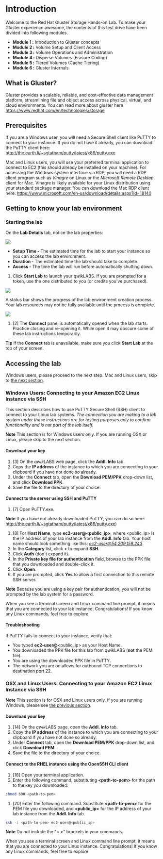 # Introduction

Welcome to the Red Hat Gluster Storage Hands-on Lab. To make your Gluster experience awesome, the contents of this test drive have been divided into following modules.

- **Module 1 :** Introduction to Gluster concepts
- **Module 2 :** Volume Setup and Client Access
- **Module 3 :** Volume Operations and Administration
- **Module 4 :** Disperse Volumes (Erasure Coding)
- **Module 5 :** Tiered Volumes (Cache Tiering)
- **Module 6 :** Gluster Internals

## What is Gluster?

Gluster provides a scalable, reliable, and cost-effective data management platform, streamlining file and object access across physical, virtual, and cloud environments. You can read more about gluster here https://www.redhat.com/en/technologies/storage

## Prerequisites

If you are a Windows user, you will need a Secure Shell client like PuTTY to connect to your instance. If you do not have it already, you can download the PuTTY client here: http://the.earth.li/~sgtatham/putty/latest/x86/putty.exe

Mac and Linux users, you will use your preferred terminal application to connect to EC2 (this should already be installed on your machine). For accessing the Windows system interface via RDP, you will need a RDP client program such as *Vinagre* on Linux or the *Microsoft Remote Desktop* client for Mac. Vinagre is likely available for your Linux distribution using your standard package manager. You can download the Mac RDP client here: https://www.microsoft.com/en-us/download/details.aspx?id=18140

## Getting to know your lab environment

### Starting the lab

On the **Lab Details** tab, notice the lab properties:

![](http://us-west-2-aws-training.s3.amazonaws.com/awsu-spl/spl02-working-ebs/media/image004.png)

- **Setup Time -** The estimated time for the lab to start your instance so you can access the lab environment.
- **Duration -** The estimated time the lab should take to complete.
- **Access -** The time the lab will run before automatically shutting down.

1. Click **Start Lab** to launch your *qwik*LABS. If you are prompted for a token, use the one distributed to you (or credits you've purchased).

![](http://us-west-2-aws-training.s3.amazonaws.com/awsu-spl/spl02-working-ebs/media/image005.png)

A status bar shows the progress of the lab environment creation process. Your lab resources may not be fully available until the process is complete.

![](http://us-west-2-aws-training.s3.amazonaws.com/awsu-spl/spl02-working-ebs/media/image006.png)

1. [2] The **Connect** panel is automatically opened when the lab starts. Practice closing and re-opening it. While open it may obscure some of these lab instructions temporarily. 

**Tip** If the **Connect** tab is unavailable, make sure you click **Start Lab** at the top of your screen.


## Accessing the lab

Windows users, please proceed to the next step. Mac and Linux users, skip to [the next section](#maclinux).

<a name="windows"></a>
### **Windows Users**: Connecting to your Amazon EC2 Linux Instance via SSH

This section describes how to use PuTTY Secure Shell (SSH) client to connect to your Linux lab systems. *The connection you are making to a lab system under these instructions are for testing purposes only to confirm functionality and is not part of the lab itself.*

**Note** This section is for Windows users only. If you are running OSX or Linux, please skip to the next section.

#### Download your key

1. [3] On the *qwik*LABS web page, click the **Addl. Info** tab.
1. Copy the **IP address** of the instance to which you are connecting to your clipboard if you have not done so already.
1. Under the **Connect** tab, open the **Download PEM/PPK** drop-down list, and click **Download PPK**.
1. Save the file to the directory of your choice.

#### Connect to the server using SSH and PuTTY

1. [7] Open PuTTY.exe. 

**Note** If you have not already downloaded PuTTY, you can do so here: http://the.earth.li/~sgtatham/putty/latest/x86/putty.exe)

1. [8] For **Host Name**, type **ec2-user@\<public_ip\>**, where \<public_ip\> is the IP address of your lab instance from the **Addl. Info** tab. Your host name should look something like this: *ec2-user@54.209.158.243*.
1. In the **Category** list, click **+** to expand **SSH**.
1. Click **Auth** (don't expand it).
1. In the **Private key file for authentication** field, browse to the PPK file that you downloaded and double-click it.
1. Click **Open**.
1. If you are prompted, click **Yes** to allow a first connection to this remote SSH server.

**Note** Because you are using a key pair for authentication, you will not be prompted by the lab system for a password.

When you see a terminal screen and Linux command line prompt, it means that you are connected to your lab instance. Congratulations! If you know any Linux commands, feel free to explore. 

#### Troubleshooting

If PuTTY fails to connect to your instance, verify that:

* You typed **ec2-user@**\<public_ip\> as your Host Name.
* You downloaded the PPK file for this lab from *qwik*LABS (**not** the PEM file).
* You are using the downloaded PPK file in PuTTY.
* The network you are on allows for outbound TCP connections to destination port 22.


<a name="maclinux"></a>
### **OSX and Linux Users**: Connecting to your Amazon EC2 Linux Instance via SSH

**Note** This section is for OSX and Linux users only. If you are running Windows, please see [the previous section](#windows).

#### Download your key

1. [14] On the *qwik*LABS page, open the **Addl. Info** tab.
1. Copy the **IP address** of the instance to which you are connecting to your clipboard if you have not done so already.
1. Under **Connect** tab, open the **Download PEM/PPK** drop-down list, and click **Download PEM**.
1. Save the file to the directory of your choice.

#### Connect to the RHEL instance using the OpenSSH CLI client

1. [18] Open your terminal application.
1. Enter the following command, substituting **\<path-to-pem\>** for the path to the key you downloaded: 

```bash
chmod 600 <path-to-pem>
```

1. [20] Enter the following command. Substitute **\<path-to-pem\>** for the PEM file you downloaded, and **\<public_ip\>** for the IP address of your lab instance from the **Addl. Info** tab.

```bash
ssh -i <path-to-pem> ec2-user@<public_ip>
```

**Note** Do not include the "\< \>" brackets in your commands.

When you see a terminal screen and Linux command line prompt, it means that you are connected to your Linux instance. Congratulations! If you know any Linux commands, feel free to explore.
